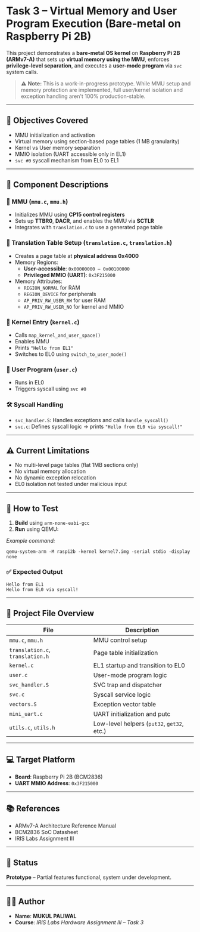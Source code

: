 # Task 3 – Virtual Memory and User Program Execution (Bare-metal on Raspberry Pi 2B)

This project demonstrates a **bare-metal OS kernel** on **Raspberry Pi 2B (ARMv7-A)** that sets up **virtual memory using the MMU**, enforces **privilege-level separation**, and executes a **user-mode program** via `svc` system calls.

> ⚠️ **Note:** This is a work-in-progress prototype. While MMU setup and memory protection are implemented, full user/kernel isolation and exception handling aren't 100% production-stable.

---

## 🎯 Objectives Covered

- MMU initialization and activation
- Virtual memory using section-based page tables (1 MB granularity)
- Kernel vs User memory separation
- MMIO isolation (UART accessible only in EL1)
- `svc #0` syscall mechanism from EL0 to EL1

---

## 🧩 Component Descriptions

### 🔐 MMU (`mmu.c`, `mmu.h`)
- Initializes MMU using **CP15 control registers**
- Sets up **TTBR0**, **DACR**, and enables the MMU via **SCTLR**
- Integrates with `translation.c` to use a generated page table

### 🧭 Translation Table Setup (`translation.c`, `translation.h`)
- Creates a page table at **physical address 0x4000**
- Memory Regions:
  - **User-accessible**: `0x00000000 – 0x00100000`
  - **Privileged MMIO (UART)**: `0x3F215000`
- Memory Attributes:
  - `REGION_NORMAL` for RAM
  - `REGION_DEVICE` for peripherals
  - `AP_PRIV_RW_USER_RW` for user RAM
  - `AP_PRIV_RW_USER_NO` for kernel and MMIO

### 🧵 Kernel Entry (`kernel.c`)
- Calls `map_kernel_and_user_space()`
- Enables MMU
- Prints `"Hello from EL1"`
- Switches to EL0 using `switch_to_user_mode()`

### 👤 User Program (`user.c`)
- Runs in EL0
- Triggers syscall using `svc #0`

### 🛠️ Syscall Handling
- `svc_handler.S`: Handles exceptions and calls `handle_syscall()`
- `svc.c`: Defines syscall logic → prints `"Hello from EL0 via syscall!"`

---

## ⚠️ Current Limitations

- No multi-level page tables (flat 1MB sections only)
- No virtual memory allocation
- No dynamic exception relocation
- EL0 isolation not tested under malicious input

---

## 🧪 How to Test

1. **Build** using `arm-none-eabi-gcc`
2. **Run** using QEMU:

*Example command:*
```
qemu-system-arm -M raspi2b -kernel kernel7.img -serial stdio -display none
```

### ✅ Expected Output
```
Hello from EL1
Hello from EL0 via syscall!
```

---

## 📁 Project File Overview

| File                  | Description                                |
|-----------------------|--------------------------------------------|
| `mmu.c`, `mmu.h`      | MMU control setup                          |
| `translation.c`, `translation.h` | Page table initialization       |
| `kernel.c`            | EL1 startup and transition to EL0          |
| `user.c`              | User-mode program logic                    |
| `svc_handler.S`       | SVC trap and dispatcher                    |
| `svc.c`               | Syscall service logic                      |
| `vectors.S`           | Exception vector table                     |
| `mini_uart.c`         | UART initialization and putc               |
| `utils.c`, `utils.h`  | Low-level helpers (`put32`, `get32`, etc.) |

---

## 💻 Target Platform

- **Board**: Raspberry Pi 2B (BCM2836)
- **UART MMIO Address**: `0x3F215000`

---

## 📚 References

- ARMv7-A Architecture Reference Manual
- BCM2836 SoC Datasheet
- IRIS Labs Assignment III

---

## 🚧 Status

**Prototype** – Partial features functional, system under development.

---

## 👨‍💻 Author

- **Name**: **MUKUL PALIWAL**
- **Course**: *IRIS Labs Hardware Assignment III – Task 3*
